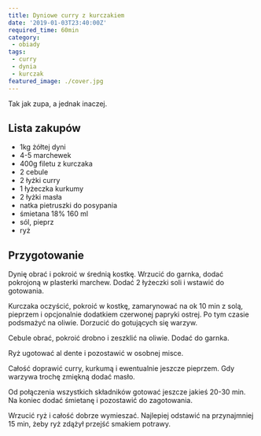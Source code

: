 ```yaml
---
title: Dyniowe curry z kurczakiem
date: '2019-01-03T23:40:00Z'
required_time: 60min
category:
 - obiady
tags:
 - curry
 - dynia
 - kurczak
featured_image: ./cover.jpg
---
```


Tak jak zupa, a jednak inaczej.

<!-- more -->

## Lista zakupów

- 1kg żółtej dyni
- 4-5 marchewek
- 400g filetu z kurczaka
- 2 cebule
- 2 łyżki curry
- 1 łyżeczka kurkumy
- 2 łyżki masła
- natka pietruszki do posypania
- śmietana 18% 160 ml
- sól, pieprz
- ryż

## Przygotowanie

Dynię obrać i pokroić w średnią kostkę. Wrzucić do garnka, dodać pokrojoną w plasterki marchew. Dodać 2 łyżeczki soli i wstawić do gotowania.

Kurczaka oczyścić, pokroić w kostkę, zamarynować na ok 10 min z solą, pieprzem i opcjonalnie dodatkiem czerwonej papryki ostrej. Po tym czasie podsmażyć na oliwie. Dorzucić do gotujących się warzyw.

Cebule obrać, pokroić drobno i zeszklić na oliwie. Dodać do garnka.

Ryż ugotować al dente i pozostawić w osobnej misce.

Całość doprawić curry, kurkumą i ewentualnie jeszcze pieprzem. Gdy warzywa trochę zmiękną dodać masło.

Od połączenia wszystkich składników gotować jeszcze jakieś 20-30 min.
Na koniec dodać śmietanę i pozostawić do zagotowania.

Wrzucić ryż i całość dobrze wymieszać. Najlepiej odstawić na przynajmniej 15 min, żeby ryż zdążył przejść smakiem potrawy.

